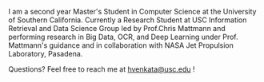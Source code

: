 I am a second year Master's Student in Computer Science at the University of Southern California. 
Currently a Research Student at USC Information Retrieval and Data Science Group led by Prof.Chris Mattmann and 
performing research in Big Data, OCR, and Deep Learning under Prof. Mattmann's guidance and in collaboration with NASA Jet Propulsion Laboratory, Pasadena.

Questions? Feel free to reach me at hvenkata@usc.edu !
